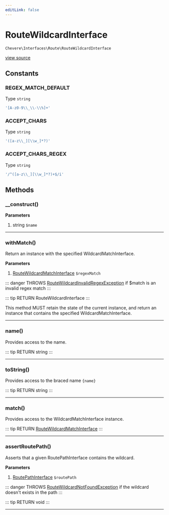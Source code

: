 ```yaml
---
editLink: false
---
```


# RouteWildcardInterface

`Chevere\Interfaces\Route\RouteWildcardInterface`

[view source](https://github.com/chevere/chevere/blob/master/interfaces/Route/RouteWildcardInterface.php)

## Constants

### REGEX_MATCH_DEFAULT

Type `string`

```php
'[A-z0-9\\_\\-\\%]+'
```

### ACCEPT_CHARS

Type `string`

```php
'([a-z\\_][\\w_]*?)'
```

### ACCEPT_CHARS_REGEX

Type `string`

```php
'/^([a-z\\_][\\w_]*?)+$/i'
```

## Methods

### __construct()

**Parameters**

1. string `$name`

---

### withMatch()

Return an instance with the specified WildcardMatchInterface.

**Parameters**

1. [RouteWildcardMatchInterface](./RouteWildcardMatchInterface.md) `$regexMatch`

::: danger THROWS
[RouteWildcardInvalidRegexException](../../Exceptions/Route/RouteWildcardInvalidRegexException.md)
if $match is an invalid regex match
:::

::: tip RETURN
RouteWildcardInterface
:::

This method MUST retain the state of the current instance, and return
an instance that contains the specified WildcardMatchInterface.

---

### name()

Provides access to the name.

::: tip RETURN
string
:::

---

### toString()

Provides access to the braced name `{name}`

::: tip RETURN
string
:::

---

### match()

Provides access to the WildcardMatchInterface instance.

::: tip RETURN
[RouteWildcardMatchInterface](./RouteWildcardMatchInterface.md)
:::

---

### assertRoutePath()

Asserts that a given RoutePathInterface contains the wildcard.

**Parameters**

1. [RoutePathInterface](./RoutePathInterface.md) `$routePath`

::: danger THROWS
[RouteWildcardNotFoundException](../../Exceptions/Route/RouteWildcardNotFoundException.md)
if the wildcard doesn't exists in the path
:::

::: tip RETURN
void
:::

---
